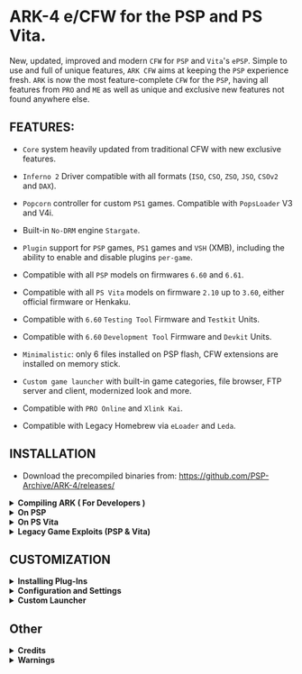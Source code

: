 # ARK-4 e/CFW for the PSP and PS Vita.

New, updated, improved and modern `CFW` for `PSP` and `Vita`'s `ePSP`.
Simple to use and full of unique features, `ARK CFW` aims at keeping the `PSP` experience fresh.
`ARK` is now the most feature-complete `CFW` for the `PSP`, having all features from `PRO` and `ME`
as well as unique and exclusive new features not found anywhere else.

## FEATURES:

- `Core` system heavily updated from traditional CFW with new exclusive features.

- `Inferno 2` Driver compatible with all formats (`ISO`, `CSO`, `ZSO`, `JSO`, `CSOv2` and `DAX`).

- `Popcorn` controller for custom `PS1` games. Compatible with `PopsLoader` V3 and V4i.

- Built-in `No-DRM` engine `Stargate`.

- `Plugin` support for `PSP` games, `PS1` games and `VSH` (XMB), including the ability to enable and disable plugins `per-game`.

- Compatible with all `PSP` models on firmwares `6.60` and `6.61`.

- Compatible with all `PS Vita` models on firmware `2.10` up to `3.60`, either official firmware or Henkaku.

- Compatible with `6.60` `Testing Tool` Firmware and `Testkit` Units.

- Compatible with `6.60` `Development Tool` Firmware and `Devkit` Units.

- `Minimalistic`: only 6 files installed on PSP flash, CFW extensions are installed on memory stick.

- `Custom game launcher` with built-in game categories, file browser, FTP server and client, modernized look and more.

- Compatible with `PRO Online` and `Xlink Kai`.

- Compatible with Legacy Homebrew via `eLoader` and `Leda`.


## INSTALLATION

- Download the precompiled binaries from: https://github.com/PSP-Archive/ARK-4/releases/


<details>
  <summary> <b> Compiling ARK ( For Developers ) </b> </summary>
<p>

- Release: `./build.sh` 
- Debug: `./build.sh --debug`
- Manually: install the oldest possible SDK (ideally the one used to compile M33), then run `make`

</p>
</details>

<details>
  <summary> <b> On PSP </b> </summary>
<p>

- Install `ARK_01234` folder into `/PSP/SAVEDATA/` folder.
- Install `ARK_Live` folder into `/PSP/GAME/` folder.
- Launch ARK Live Loader. It will install ARK modules on PSP Flash and boot the CFW.
- To use `Infinity` place the `EBOOT.PBP` from the `Infinity` folder found in the ARK download into \
`/PSP/GAME/UPDATE`. Install `Infinity` as you normally would. \
  This will allow you to use ARK permanently and triple boot with PRO and ME.
 - If you will be using the Live loader version of ARK instead of a permanent solution, it is recommended that you delete `FLASH0.ARK` from the savedata file after the first installation and bootup of ARK, otherwise the flash0 files will be installed every time you boot back to ARK and this is detrimental to the flash even if ARK installs very little and small files. Doing this will also make the Live loader boot up ARK faster.
- To `update ARK` simply copy over the new `ARK_01234` savedata folder and run `ARK Loader` from `OFW`.

</p>
</details>

<details>
  <summary> <b> On PS Vita </b> </summary>
<p>

* For 3.60 Henkaku users:
- Download a legit `PSP` game from `PSN`, the free demo of `Ape Quest` is recommended. Minis are NOT recommended.
- Install an ARK-4 bubble for 3.60 using FastARK: https://github.com/theheroGAC/ArkFast/releases/
- Replace the ARK savedata folder (`ux0:pspemu/PSP/SAVEDATA/ARK_01234`) with the folder from latest release.
- Copy `H.BIN` from `Vitabubble` folder of release into ARK savedata folder.
- To use right analog stick (i.e. gta_remastered plugin): https://github.com/rereprep/ArkRightAnalog
- To `exit` from a game or homebrew back to the `custom launcher`, press `L+R+Down+Start`. Works on `PSP too`.
- Some features are not available to Vita users, mainly the official Sony `XMB` and `PS1` games.

</p>
</details>

<details>
  <summary> <b> Legacy Game Exploits (PSP & Vita) </b> </summary>
<p>

- Considering the savedata exploit loads H.BIN from the savedata path.
- Copy the following files from ARK_01234 savedata folder into game exploit folder:
- H.BIN, ARK.BIN, ARK4.BIN FLASH0.ARK, MENU.PBP, RECOVERY.PBP, DATA.PKG and other extras.
- Don't copy K.BIN if running on an ancient firmware.

</p>
</details>

## CUSTOMIZATION

<details>
  <summary> <b> Installing Plug-Ins </b> </summary>
<p>
You can install plugins by creating a file called PLUGINS.TXT in the /SEPLUGINS/ folder and/or ARK's savedata folder.

To install plugins use the comma-separated format (CSV).
Where the header is: runlevel, path, switch.
A few samples:
- game, ms0:/seplugins/cwcheat/cwcheat.prx, enabled
- pops, ms0:/seplugins/cdda_enabler.prx, 1
- vsh, ms0:/seplugins/cxmb.prx, true
- ULUS10041, ms0:/seplugins/lcscheatdevice.prx, on

You can use the following keywords to enable a plugin:
- 1
- on
- true
- enabled
- Anything else disables the plugin

You can use the following keywords to tell ARK when the plugin loads:
- `all/always`: if either of these keywords are used, the plugin will always load.
- `umd`: plugin should only load on retail games (UMD/ISO/PSN).
- `homebrew`: plugin should only load on homebrews.
- `game`: plugin can load on both retail games and homebrews.
- `pops`: plugin only loads in PSX games.
- `vsh`: plugin only loads in the XMB.
- `launcher`: use this if the plugin should only load in the custom launcher.
- `game ID`: if you specify a game ID (i.e. `SLUS000000`), then the plugin will only load on that game.

You can also disable a plugin on certain games where they might be problematic.
To do so, just add a disable line for the specific game ID after the enable line.
For example, enable cwcheat on all retail games except for GTA LCS and VCS.
- umd, ms0:/seplugins/cwcheat/cwcheat.prx, on
- ULUS10041, ms0:/seplugins/cwcheat/cwcheat.prx, off
- ULES00502, ms0:/seplugins/cwcheat/cwcheat.prx, off

Some noteworthy plugins that are compatible with ARK include (but not limited to):
- CXMB.
- Leda.
- PopsLoader V3 and V4i.
- Custom Firmware Extender.
- PSPLink.
- GTA LCS and VCS cheadevice (including the remastered version).
- CWCheat.
- pspstates kai.

</p>
</details>

<details>
  <summary> <b> Configuration and Settings </b> </summary>
<p>

You can create a SETTINGS.TXT file using the same format as PLUGINS.TXT to enable/disable some CFW functionality on different parts of the system.
Configuration settings you can use in ARK include:

- `overclock`: use this for better performance at the expense of battery time. Sets CPU/BUS speed to 333/166.
- `powersave`: use this for better battery life at the expense of performance. Sets CPU/BUS speed to 133/66.
- `usbcharge`: enables USB charging wherever you want.
- `launcher`: replaces the XMB with a custom menu launcher.
- `disablepause`: disables the pause game feature on PSP Go.
- `highmem`: enables high memory on models above 1K.
 You should only use this on homebrew runlevel as retail games were not meant to use the extra memory,
 and this can cause issues with cheat devices or other plugins that expect games to have their data at specific memory addresses.
 - `infernocache`: enables cache for Inferno driver, improving performance of some games.
 - `oldplugin`: enables old plugins support on PSP Go (redirects `ms0` to `ef0`).
 - `skiplogos`: skips the coldboot and gameboot logos.

However, you should use the `recovery menu` to handle settings easier.

You can use the same runlevels as used in plugins to tell ARK when the settings take effect (all/always, umd, homebrew, game, pops, vsh).

For example, you can overclock to highest CPU speed like this:
- always, overclock, on

Another example, overclock only on games, use powersaving on VSH:
- game, overclock, on
- vsh, powersave, on

</p>
</details>

<details>
  <summary> <b> Custom Launcher </b> </summary>
<p>
ARK comes prepacked with a very powerful launcher with a built-in file browser and highly customizable. You can however change it to whatever you please. You can change the theme used by both the custom launcher and recovery menu by replacing DATA.PKG with your own.


Aside from the default launcher provided, there have been many  other custom launchers created by scene members, some better looking, some with more features, some more simpler, but all of them with personality, dedication and love from the community. Here is a list of all popular menus for ARK:


- ONEMenu by gdljjrod: https://github.com/ONElua/ONEmenu/releases

- vMenu by neur0n: http://www.mediafire.com/file/7acb5mhawx4gr9t/vMenu_ARK.7z/file

- yMenu by wth/yosh: https://docs.google.com/uc?export=download&id=0B0kWUCdtGmJwLUhRUlNJSWhMWVE

- gMenu by gbot: http://www.mediafire.com/file/oou5490qc99vr7d/gmenuARK.rar/file

- 138Menu by gbot: https://wololo.net/talk/viewtopic.php?f=53&t=33511

- pyMenu by Acid_Snake: https://wololo.net/talk/viewtopic.php?t=21942


Note: some of these menus have not been updated or supported by their developers in a while, they may not work well with modern ARK or real PSP hardware.
</p>
</details>


## Other

<details>
  <summary> <b> Credits </b> </summary>
<p>

- `qwikrazor87` for being such a genius and all his hard work with kernel exploits and ARK-2.

- `Team PRO` (the original developers of ARK): `Coldbird`, `hrimfaxi` and `Neur0n`.

- `TheFl0w` for his advancements and research in CFW development and overall contributions to the scene.

- `Codestation` for his incredible work improving CSO speeds and creating the ZSO format.

- `UnkownBrackets` (maxcso) for his help understanding the DAX format and Inferno speed hacks as well as creating the CSOv2 format.

- `Zer01ne`, `noname120`, `astart` and other devs that have blessed me with their knowledge and wisdom.

- `Zecoxao` for his great work creating dumpers that would allow us to archive rare firmwares.

- `balika` for his research in porting M33 to modern firmware that has helped improve compatiblity in ARK.

- Every other giant shoulder I am standing on.
</p>
</details>



<details>
  <summary> <b> Warnings </b> </summary>
<p>

- ARK comes with no warranty whatsoever. It was designed to be noob-proof, however it is possible for the universe to create an even greater noob capable of using ARK to destroy the Earth (or his PSP). I cannot be held responsible for this.

- ARK may cause ejectile malfunction if your hard drive is not hard enough.

- If this software malfunctions, you can turn it off and on again.
</p>
</details>
